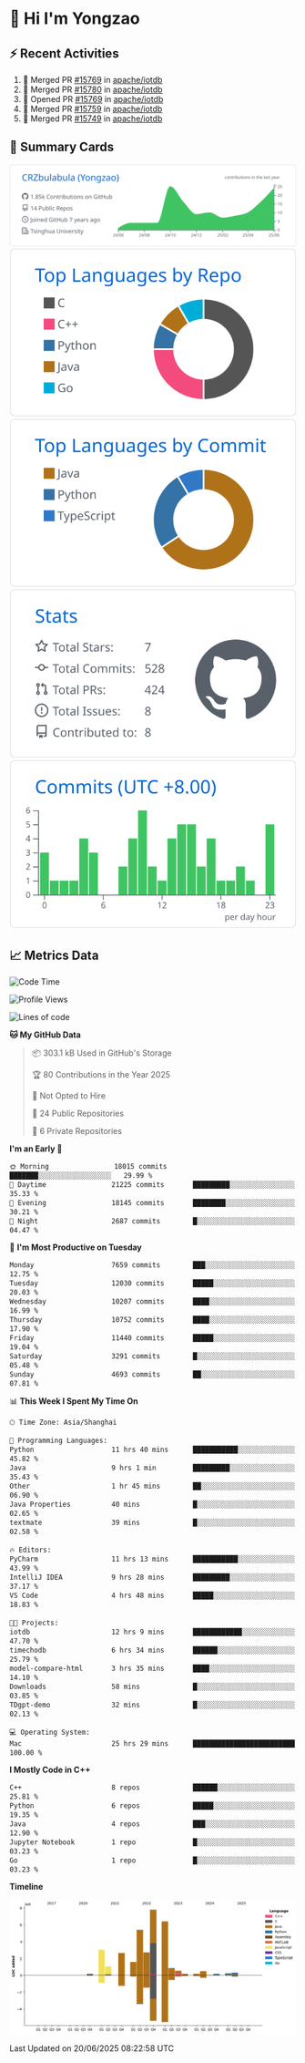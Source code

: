 # 👋 Hi I'm Yongzao

## ⚡ Recent Activities
<!--START_SECTION:activity-->
1. 🎉 Merged PR [#15769](https://github.com/apache/iotdb/pull/15769) in [apache/iotdb](https://github.com/apache/iotdb)
2. 🎉 Merged PR [#15780](https://github.com/apache/iotdb/pull/15780) in [apache/iotdb](https://github.com/apache/iotdb)
3. 💪 Opened PR [#15769](https://github.com/apache/iotdb/pull/15769) in [apache/iotdb](https://github.com/apache/iotdb)
4. 🎉 Merged PR [#15759](https://github.com/apache/iotdb/pull/15759) in [apache/iotdb](https://github.com/apache/iotdb)
5. 🎉 Merged PR [#15749](https://github.com/apache/iotdb/pull/15749) in [apache/iotdb](https://github.com/apache/iotdb)
<!--END_SECTION:activity-->

## 🎑 Summary Cards

[![](https://raw.githubusercontent.com/CRZbulabula/CRZbulabula/main/profile-summary-card-output/github/0-profile-details.svg)](https://github.com/vn7n24fzkq/github-profile-summary-cards)
[![](https://raw.githubusercontent.com/CRZbulabula/CRZbulabula/main/profile-summary-card-output/github/1-repos-per-language.svg)](https://github.com/vn7n24fzkq/github-profile-summary-cards) [![](https://raw.githubusercontent.com/CRZbulabula/CRZbulabula/main/profile-summary-card-output/github/2-most-commit-language.svg)](https://github.com/vn7n24fzkq/github-profile-summary-cards)
[![](https://raw.githubusercontent.com/CRZbulabula/CRZbulabula/main/profile-summary-card-output/github/3-stats.svg)](https://github.com/vn7n24fzkq/github-profile-summary-cards) [![](https://raw.githubusercontent.com/CRZbulabula/CRZbulabula/main/profile-summary-card-output/github/4-productive-time.svg)](https://github.com/vn7n24fzkq/github-profile-summary-cards)

## 📈 Metrics Data

<!--START_SECTION:waka-->
![Code Time](http://img.shields.io/badge/Code%20Time-952%20hrs%2052%20mins-blue)

![Profile Views](http://img.shields.io/badge/Profile%20Views-0-blue)

![Lines of code](https://img.shields.io/badge/From%20Hello%20World%20I%27ve%20Written-33.8%20million%20lines%20of%20code-blue)

**🐱 My GitHub Data** 

> 📦 303.1 kB Used in GitHub's Storage 
 > 
> 🏆 80 Contributions in the Year 2025
 > 
> 🚫 Not Opted to Hire
 > 
> 📜 24 Public Repositories 
 > 
> 🔑 6 Private Repositories 
 > 
**I'm an Early 🐤** 

```text
🌞 Morning                18015 commits       ███████░░░░░░░░░░░░░░░░░░   29.99 % 
🌆 Daytime                21225 commits       █████████░░░░░░░░░░░░░░░░   35.33 % 
🌃 Evening                18145 commits       ████████░░░░░░░░░░░░░░░░░   30.21 % 
🌙 Night                  2687 commits        █░░░░░░░░░░░░░░░░░░░░░░░░   04.47 % 
```
📅 **I'm Most Productive on Tuesday** 

```text
Monday                   7659 commits        ███░░░░░░░░░░░░░░░░░░░░░░   12.75 % 
Tuesday                  12030 commits       █████░░░░░░░░░░░░░░░░░░░░   20.03 % 
Wednesday                10207 commits       ████░░░░░░░░░░░░░░░░░░░░░   16.99 % 
Thursday                 10752 commits       ████░░░░░░░░░░░░░░░░░░░░░   17.90 % 
Friday                   11440 commits       █████░░░░░░░░░░░░░░░░░░░░   19.04 % 
Saturday                 3291 commits        █░░░░░░░░░░░░░░░░░░░░░░░░   05.48 % 
Sunday                   4693 commits        ██░░░░░░░░░░░░░░░░░░░░░░░   07.81 % 
```


📊 **This Week I Spent My Time On** 

```text
🕑︎ Time Zone: Asia/Shanghai

💬 Programming Languages: 
Python                   11 hrs 40 mins      ███████████░░░░░░░░░░░░░░   45.82 % 
Java                     9 hrs 1 min         █████████░░░░░░░░░░░░░░░░   35.43 % 
Other                    1 hr 45 mins        ██░░░░░░░░░░░░░░░░░░░░░░░   06.90 % 
Java Properties          40 mins             █░░░░░░░░░░░░░░░░░░░░░░░░   02.65 % 
textmate                 39 mins             █░░░░░░░░░░░░░░░░░░░░░░░░   02.58 % 

🔥 Editors: 
PyCharm                  11 hrs 13 mins      ███████████░░░░░░░░░░░░░░   43.99 % 
IntelliJ IDEA            9 hrs 28 mins       █████████░░░░░░░░░░░░░░░░   37.17 % 
VS Code                  4 hrs 48 mins       █████░░░░░░░░░░░░░░░░░░░░   18.83 % 

🐱‍💻 Projects: 
iotdb                    12 hrs 9 mins       ████████████░░░░░░░░░░░░░   47.70 % 
timechodb                6 hrs 34 mins       ██████░░░░░░░░░░░░░░░░░░░   25.79 % 
model-compare-html       3 hrs 35 mins       ████░░░░░░░░░░░░░░░░░░░░░   14.10 % 
Downloads                58 mins             █░░░░░░░░░░░░░░░░░░░░░░░░   03.85 % 
TDgpt-demo               32 mins             █░░░░░░░░░░░░░░░░░░░░░░░░   02.13 % 

💻 Operating System: 
Mac                      25 hrs 29 mins      █████████████████████████   100.00 % 
```

**I Mostly Code in C++** 

```text
C++                      8 repos             ██████░░░░░░░░░░░░░░░░░░░   25.81 % 
Python                   6 repos             █████░░░░░░░░░░░░░░░░░░░░   19.35 % 
Java                     4 repos             ███░░░░░░░░░░░░░░░░░░░░░░   12.90 % 
Jupyter Notebook         1 repo              █░░░░░░░░░░░░░░░░░░░░░░░░   03.23 % 
Go                       1 repo              █░░░░░░░░░░░░░░░░░░░░░░░░   03.23 % 
```



**Timeline**

![Lines of Code chart](https://raw.githubusercontent.com/CRZbulabula/CRZbulabula/main/assets/bar_graph.png)


 Last Updated on 20/06/2025 08:22:58 UTC
<!--END_SECTION:waka-->

